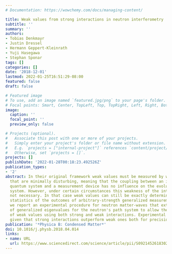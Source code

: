```yaml
---
# Documentation: https://wowchemy.com/docs/managing-content/

title: Weak values from strong interactions in neutron interferometry
subtitle: ''
summary: ''
authors:
- Tobias Denkmayr
- Justin Dressel
- Hermann Geppert-Kleinrath
- Yuji Hasegawa
- Stephan Sponar
tags: []
categories: []
date: '2018-12-01'
lastmod: 2022-01-25T16:51:29-08:00
featured: false
draft: false

# Featured image
# To use, add an image named `featured.jpg/png` to your page's folder.
# Focal points: Smart, Center, TopLeft, Top, TopRight, Left, Right, BottomLeft, Bottom, BottomRight.
image:
  caption: ''
  focal_point: ''
  preview_only: false

# Projects (optional).
#   Associate this post with one or more of your projects.
#   Simply enter your project's folder or file name without extension.
#   E.g. `projects = ["internal-project"]` references `content/project/deep-learning/index.md`.
#   Otherwise, set `projects = []`.
projects: []
publishDate: '2022-01-28T00:18:23.492526Z'
publication_types:
- '2'
abstract: In their original framework weak values must be measured by weak measurements
  that are minimally disturbing, meaning that the coupling between an investigated
  quantum system and a measurement device has no influence on the evolution of the
  system. However, under certain circumstances this weakness of the interaction is
  not necessary. In that case weak values can still be exactly determined from the
  statistics of the outcomes of arbitrary-strength generalized measurements. Here,
  we report an experimental procedure for neutron matter-waves that extends the notion
  of generalized eigenvalues for the neutron's path system to allow the exact determination
  of weak values using both strong and weak interactions. Experimental evidence is
  given that strong interactions outperform weak ones both for precision and accuracy.
publication: '*Physica B: Condensed Matter*'
doi: 10.1016/j.physb.2018.04.014
links:
- name: URL
  url: https://www.sciencedirect.com/science/article/pii/S0921452618302722
---
```

